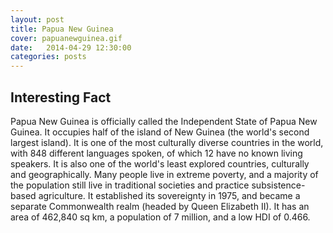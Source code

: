 ```yaml
---
layout: post
title: Papua New Guinea
cover: papuanewguinea.gif
date:   2014-04-29 12:30:00
categories: posts
---
```


## Interesting Fact

Papua New Guinea is officially called the Independent State of Papua New Guinea. It occupies half of the island of New Guinea (the world's second largest island). It is one of the most culturally diverse countries in the world, with 848 different languages spoken, of which 12 have no known living speakers. It is also one of the world's least explored countries, culturally and geographically. Many people live in extreme poverty, and a majority of the population still live in traditional societies and practice subsistence-based agriculture. It established its sovereignty in 1975, and became a separate Commonwealth realm (headed by Queen Elizabeth II). It has an area of 462,840 sq km, a population of 7 million, and a low HDI of 0.466. 

